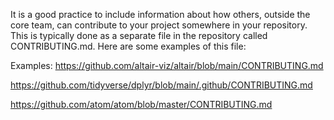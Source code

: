 It is a good practice to include information about how others, outside the core team, can contribute to your project somewhere in your repository. This is typically done as a separate file in the repository called CONTRIBUTING.md. Here are some examples of this file:

Examples: https://github.com/altair-viz/altair/blob/main/CONTRIBUTING.md

https://github.com/tidyverse/dplyr/blob/main/.github/CONTRIBUTING.md

https://github.com/atom/atom/blob/master/CONTRIBUTING.md